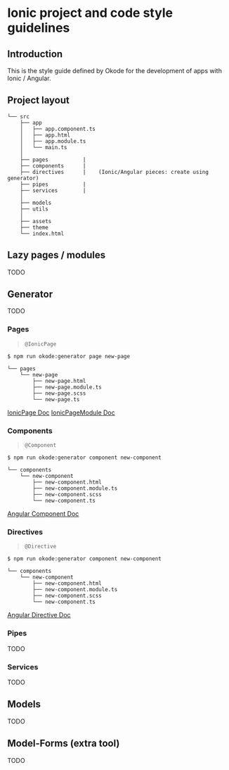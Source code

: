 # Ionic project and code style guidelines
    
## Introduction
This is the style guide defined by Okode for the development of apps with Ionic / Angular.

## Project layout

```
└── src
    ├── app
    │   ├── app.component.ts
    │   ├── app.html
    │   ├── app.module.ts
    │   └── main.ts
    │   
    ├── pages           |
    ├── components      |
    ├── directives      |    (Ionic/Angular pieces: create using generator)
    ├── pipes           |
    ├── services        |
    │
    ├── models
    ├── utils
    │
    ├── assets
    ├── theme
    └── index.html
```

## Lazy pages / modules
TODO

## Generator
TODO

### Pages
> `@IonicPage`
```
$ npm run okode:generator page new-page
```
```
└── pages
    └── new-page
        ├── new-page.html
        ├── new-page.module.ts
        ├── new-page.scss
        └── new-page.ts
```
[IonicPage Doc](https://ionicframework.com/docs/api/navigation/IonicPage/)
[IonicPageModule Doc](https://ionicframework.com/docs/api/IonicPageModule/)

### Components
> `@Component`
```
$ npm run okode:generator component new-component
```
```
└── components
    └── new-component
        ├── new-component.html
        ├── new-component.module.ts
        ├── new-component.scss
        └── new-component.ts
```
[Angular Component Doc](https://angular.io/api/core/Component)


### Directives
> `@Directive`
```
$ npm run okode:generator component new-component
```
```
└── components
    └── new-component
        ├── new-component.html
        ├── new-component.module.ts
        ├── new-component.scss
        └── new-component.ts
```
[Angular Directive Doc](https://angular.io/api/core/Directive)

### Pipes
TODO

### Services
TODO

## Models
TODO

## Model-Forms (extra tool)
TODO

